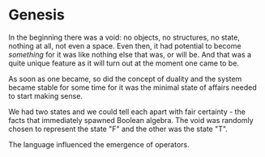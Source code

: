 # Genesis

In the beginning there was a void: no objects, no structures, no state, nothing at all, not even a space. Even then, it had potential to become *something* for it was like nothing else that was, or will be. And that was a quite unique feature as it will turn out at the moment one came to be.

As soon as one became, so did the concept of duality and the system became stable for some time for it was the minimal state of affairs needed to start making sense.

We had two states and we could tell each apart with fair certainty - the facts that immediately spawned Boolean algebra. The void was randomly chosen to represent the state "F" and the other was the state "T".

The language influenced the emergence of operators. 
